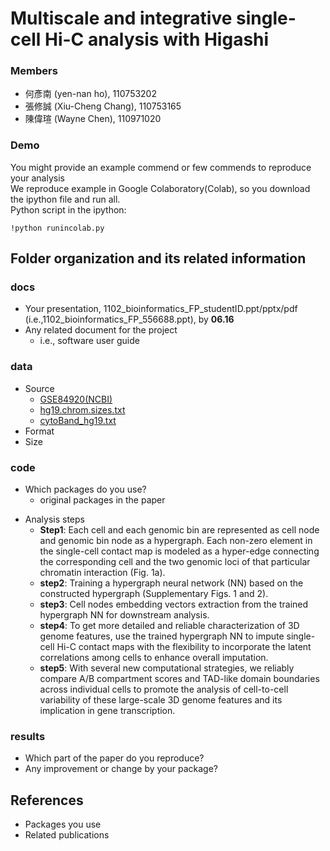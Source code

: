 # Multiscale and integrative single-cell Hi-C analysis with Higashi
### Members
* 何彥南 (yen-nan ho), 110753202
* 張修誠 (Xiu-Cheng Chang),	110753165
* 陳偉瑄 (Wayne Chen), 110971020

### Demo 
You might provide an example commend or few commends to reproduce your analysis  
We reproduce example in Google Colaboratory(Colab), so you download the ipython file and run all.  
Python script in the ipython:
```
!python runincolab.py
```

## Folder organization and its related information

### docs
* Your presentation, 1102_bioinformatics_FP_studentID.ppt/pptx/pdf (i.e.,1102_bioinformatics_FP_556688.ppt), by **06.16**
* Any related document for the project
  * i.e., software user guide

### data
- Source
  - [GSE84920(NCBI)](https://www.ncbi.nlm.nih.gov/geo/query/acc.cgi?acc=GSE84920)
  - [hg19.chrom.sizes.txt](https://github.com/biogo/biogo/blob/master/feat/genome/human/hg19/hg19_cytoBand.txt.gz)
  - [cytoBand_hg19.txt](https://www.bing.com/ck/a?!&&p=fb88d8adf2973b1d62f106a27de877b200fdee63a71bf0e78df82dad6bed0851JmltdHM9MTY1NTMxNjI5NCZpZ3VpZD1iYTViYTc2OS1iMmY5LTQ4NDQtOWU0Zi0yOTlmNzM2MzZjYzcmaW5zaWQ9NTE0Mg&ptn=3&fclid=a8a23e00-ecd5-11ec-8568-8a03c052f1f3&u=a1aHR0cHM6Ly9oZ2Rvd25sb2FkLmNzZS51Y3NjLmVkdS9nb2xkZW5wYXRoL2hnMTkvZGF0YWJhc2UvY3l0b0JhbmQudHh0Lmd6&ntb=1)
- Format
- Size

### code
* Which packages do you use? 
  * original packages in the paper
- Analysis steps
  - **Step1**: Each cell and each genomic bin are represented as cell node and genomic bin node as a hypergraph. 
Each non-zero element in the single-cell contact map is modeled as a hyper-edge connecting the corresponding cell and the two genomic loci of that particular chromatin interaction (Fig. 1a). 
  - **step2**: Training a hypergraph neural network (NN) based on the constructed hypergraph (Supplementary Figs. 1 and 2).
  - **step3**: Cell nodes embedding vectors extraction from the trained hypergraph NN for downstream analysis. 
  - **step4**: To get more detailed and reliable characterization of 3D genome features, use the trained hypergraph NN to impute single-cell Hi-C contact maps with the flexibility to incorporate the latent correlations among cells to enhance overall imputation. 
  - **step5**: With several new computational strategies, we reliably compare A/B compartment scores and TAD-like domain boundaries across individual cells to promote the analysis of cell-to-cell variability of these large-scale 3D genome features and its implication in gene transcription. 

### results
* Which part of the paper do you reproduce?
* Any improvement or change by your package?

## References
* Packages you use
* Related publications
